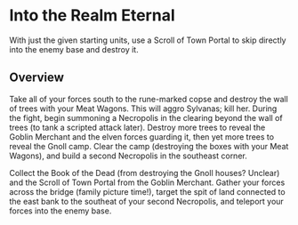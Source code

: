 # Into the Realm Eternal

With just the given starting units, use a Scroll of Town Portal to skip directly into the enemy base and destroy it.

## Overview

Take all of your forces south to the rune-marked copse and destroy the wall of trees with your Meat Wagons. This will aggro Sylvanas; kill her. During the fight, begin summoning a Necropolis in the clearing beyond the wall of trees (to tank a scripted attack later). Destroy more trees to reveal the Goblin Merchant and the elven forces guarding it, then yet more trees to reveal the Gnoll camp. Clear the camp (destroying the boxes with your Meat Wagons), and build a second Necropolis in the southeast corner.

Collect the Book of the Dead (from destroying the Gnoll houses? Unclear) and the Scroll of Town Portal from the Goblin Merchant. Gather your forces across the bridge (family picture time!), target the spit of land connected to the east bank to the southeat of your second Necropolis, and teleport your forces into the enemy base.
